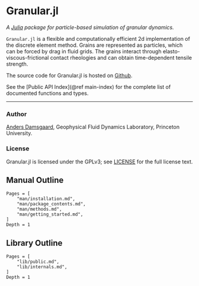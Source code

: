 # Granular.jl

*A [Julia](https://julialang.org) package for particle-based simulation of 
granular dynamics.*

`Granular.jl` is a flexible and computationally efficient 2d implementation of 
the discrete element method.  Grains are represented as particles, which can be 
forced by drag in fluid grids.  The grains interact through 
elasto-viscous-frictional contact rheologies and can obtain time-dependent 
tensile strength.

The source code for Granular.jl is hosted on [Github](https://github.com/anders-dc/Granular.jl).

See the [Public API Index](@ref main-index) for the complete list of documented functions and types.

---

### Author
[Anders Damsgaard](https://adamsgaard.dk), Geophysical Fluid Dynamics Laboratory, Princeton University.

### License
Granular.jl is licensed under the GPLv3; see [LICENSE](https://github.com/anders-dc/Granular.jl/blob/master/LICENSE.md) for the full license text.

## Manual Outline

```@contents
Pages = [
    "man/installation.md",
    "man/package_contents.md",
    "man/methods.md",
    "man/getting_started.md",
]
Depth = 1
```

## Library Outline
```@contents
Pages = [
    "lib/public.md",
    "lib/internals.md",
]
Depth = 1
```
